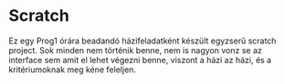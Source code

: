 # Scratch
Ez egy Prog1 órára beadandó házifeladatként készült egyzserű scratch project. Sok minden nem történik benne, nem is nagyon vonz se az interface sem amit 
el lehet végezni benne, viszont a házi az házi, és a kritériumoknak meg kéne feleljen.
